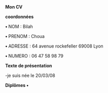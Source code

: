 <htlm> 
  </head>
  <big></big>
  <meta charset="utf-8">
   <strong> Mon CV </big>
</head>
<body> 
  <p>
<p>
  coordonnées </body>  </strong>
  <p>
  <strong> <head> • </strong> NOM : Bilah
    <p> 
  <strong> • </strong> PRENOM : Choua
    <p>
     <strong> • </strong> ADRESSE : 64 avenue rockefeller 69008 Lyon
     <p>
     <strong> • </strong>  NUMERO : 06 47 58 98 79
  <p>
  <p>
  <head> <strong> Texte de présentation </head> </strong>
  <p>
  -je suis née le 20/03/08 
  <p>
  <strong> Diplômes 
 • </strong> 
  

